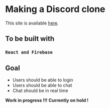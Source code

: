 # Making a Discord clone

This site is available [here](https://discord-clone-pp.vercel.app).

## To be built with

### `React and Firebase`

## Goal

-   Users should be able to login
-   Users should be able to chat
-   Chat should be in real time

**Work in progress !!!**
**Currently on hold !**
